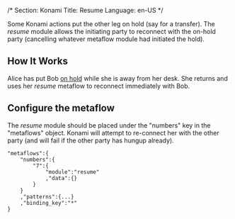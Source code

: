 /*
Section: Konami
Title: Resume
Language: en-US
*/

Some Konami actions put the other leg on hold (say for a transfer). The *resume* module allows the initiating party to reconnect with the on-hold party (cancelling whatever metaflow module had initiated the hold).

## How It Works

Alice has put Bob [on hold](./hold.md) while she is away from her desk. She returns and uses her *resume* metaflow to reconnect immediately with Bob.

## Configure the metaflow

The *resume* module should be placed under the "numbers" key in the "metaflows" object. Konami will attempt to re-connect her with the other party (and will fail if the other party has hungup already).

    "metaflows":{
        "numbers":{
            "7":{
                "module":"resume"
                ,"data":{}
            }
        }
        ,"patterns":{...}
        ,"binding_key":"*"
    }
